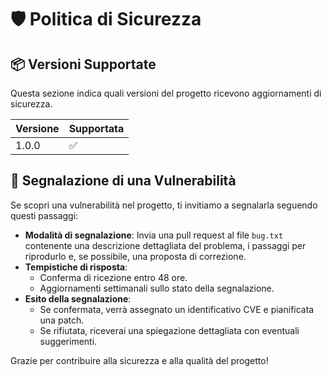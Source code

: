 # 🛡️ Politica di Sicurezza

## 📦 Versioni Supportate

Questa sezione indica quali versioni del progetto ricevono aggiornamenti di sicurezza.

| Versione | Supportata |
|----------|------------|
| 1.0.0    | ✅         |

## 🐞 Segnalazione di una Vulnerabilità

Se scopri una vulnerabilità nel progetto, ti invitiamo a segnalarla seguendo questi passaggi:

- **Modalità di segnalazione**: Invia una pull request al file `bug.txt` contenente una descrizione dettagliata del problema, i passaggi per riprodurlo e, se possibile, una proposta di correzione.
- **Tempistiche di risposta**: 
  - Conferma di ricezione entro 48 ore.
  - Aggiornamenti settimanali sullo stato della segnalazione.
- **Esito della segnalazione**:
  - Se confermata, verrà assegnato un identificativo CVE e pianificata una patch.
  - Se rifiutata, riceverai una spiegazione dettagliata con eventuali suggerimenti.

Grazie per contribuire alla sicurezza e alla qualità del progetto!
